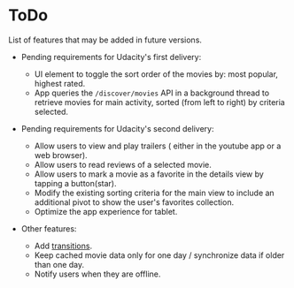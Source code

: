 # ToDo

List of features that may be added in future versions.

* Pending requirements for Udacity's first delivery:
    - UI element to toggle the sort order of the movies by: most popular,
      highest rated.
    - App queries the `/discover/movies` API in a background thread to retrieve
      movies for main activity, sorted (from left to right) by criteria selected.

* Pending requirements for Udacity's second delivery:
    - Allow users to view and play trailers ( either in the youtube app or a web browser).
    - Allow users to read reviews of a selected movie.
    - Allow users to mark a movie as a favorite in the details view by tapping a
      button(star).
    - Modify the existing sorting criteria for the main view to include an
      additional pivot to show the user's favorites collection.
    - Optimize the app experience for tablet.

* Other features:
    - Add [transitions](https://developer.android.com/training/material/animations.html#Transitions).
    - Keep cached movie data only for one day / synchronize data if older than one day.
    - Notify users when they are offline.
